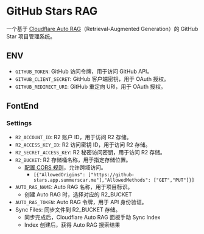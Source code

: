 # GitHub Stars RAG

一个基于 [Cloudflare Auto RAG](https://developers.cloudflare.com/autorag/)（Retrieval-Augmented Generation）的 GitHub Star 项目管理系统。

## ENV

- `GITHUB_TOKEN`: GitHub 访问令牌，用于访问 GitHub API。
- `GITHUB_CLIENT_SECRET`: GitHub 客户端密钥，用于 OAuth 授权。
- `GITHUB_REDIRECT_URI`: GitHub 重定向 URI，用于 OAuth 授权。

## FontEnd

### Settings

- `R2_ACCOUNT_ID`: R2 账户 ID，用于访问 R2 存储。
- `R2_ACCESS_KEY_ID`: R2 访问密钥 ID，用于访问 R2 存储。
- `R2_SECRET_ACCESS_KEY`: R2 秘密访问密钥，用于访问 R2 存储。
- `R2_BUCKET`: R2 存储桶名称，用于指定存储位置。
  - [配置 CORS 规则](https://developers.cloudflare.com/r2/buckets/cors/)，允许跨域访问。
    - `[{"AllowedOrigins": ["https://github-stars.app.summerscar.me"],"AllowedMethods": ["GET","PUT"]}]`
- `AUTO_RAG_NAME`: Auto RAG 名称，用于项目标识。
  - 创建 Auto RAG 时，选择对应的 R2_BUCKET
- `AUTO_RAG_TOKEN`: Auto RAG 令牌，用于 API 身份验证。
- Sync Files: 同步文件到 R2_BUCKET 存储。
  - 同步完成后，Cloudflare Auto RAG 面板手动 Sync Index
  - Index 创建后，获得 Auto RAG 搜索结果

